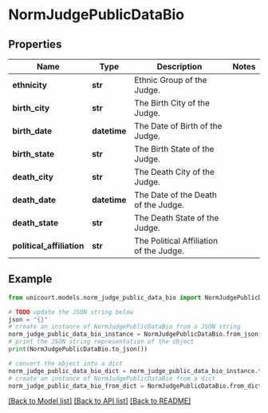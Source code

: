 # NormJudgePublicDataBio


## Properties

Name | Type | Description | Notes
------------ | ------------- | ------------- | -------------
**ethnicity** | **str** | Ethnic Group of the Judge. | 
**birth_city** | **str** | The Birth City of the Judge. | 
**birth_date** | **datetime** | The Date of Birth of the Judge. | 
**birth_state** | **str** | The Birth State of the Judge. | 
**death_city** | **str** | The Death City of the Judge. | 
**death_date** | **datetime** | The Date of the Death of the Judge. | 
**death_state** | **str** | The Death State of the Judge. | 
**political_affiliation** | **str** | The Political Affiliation of the Judge. | 

## Example

```python
from unicourt.models.norm_judge_public_data_bio import NormJudgePublicDataBio

# TODO update the JSON string below
json = "{}"
# create an instance of NormJudgePublicDataBio from a JSON string
norm_judge_public_data_bio_instance = NormJudgePublicDataBio.from_json(json)
# print the JSON string representation of the object
print(NormJudgePublicDataBio.to_json())

# convert the object into a dict
norm_judge_public_data_bio_dict = norm_judge_public_data_bio_instance.to_dict()
# create an instance of NormJudgePublicDataBio from a dict
norm_judge_public_data_bio_from_dict = NormJudgePublicDataBio.from_dict(norm_judge_public_data_bio_dict)
```
[[Back to Model list]](../README.md#documentation-for-models) [[Back to API list]](../README.md#documentation-for-api-endpoints) [[Back to README]](../README.md)


